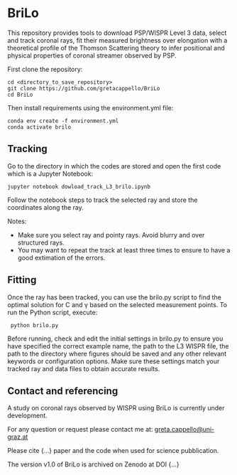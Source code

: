  # BriLo
This repository provides tools to download PSP/WISPR Level 3 data, select and track coronal rays, fit their measured brightness over elongation with a theoretical profile of the Thomson Scattering theory to infer positional and physical properties of coronal streamer observed by PSP.

First clone the repository:

    cd <directory_to_save_repository>
    git clone https://github.com/gretacappello/BriLo
    cd BriLo
   
Then install requirements using the environment.yml file:

    conda env create -f environment.yml
    conda activate brilo


Tracking
-----
Go to the directory in which the codes are stored and open the first code which is a Jupyter Notebook:

    jupyter notebook dowload_track_L3_brilo.ipynb

Follow the notebook steps to track the selected ray and store the coordinates along the ray.

Notes:
- Make sure you select ray and pointy rays. Avoid blurry and over structured rays.
- You may want to repeat the track at least three times to ensure to have a good extimation of the errors.

Fitting
-----
Once the ray has been tracked, you can use the brilo.py script to find the optimal solution for C and γ based on the selected measurement points. To run the Python script, execute:

     python brilo.py

Before running, check and edit the initial settings in brilo.py to ensure you have specified the correct example name, the path to the L3 WISPR file, the path to the directory where figures should be saved and any other relevant keywords or configuration options. Make sure these settings match your tracked ray and data files to obtain accurate results.


Contact and referencing
-----
A study on coronal rays observed by WISPR using BriLo is currently under development.

For any question or request please contact me at: greta.cappello@uni-graz.at 

Please cite {...} paper and the code when used for science pubblication.

The version v1.0 of BriLo is archived on Zenodo at DOI {...}


